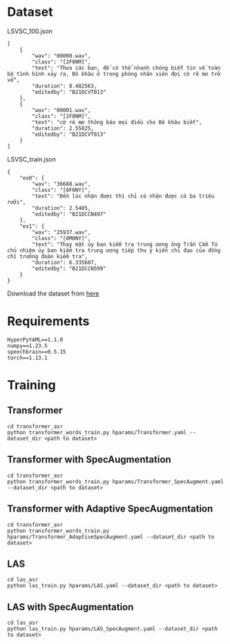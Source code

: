 # Dataset

LSVSC_100.json
```
[
    {
        "wav": "00000.wav",
        "class": "[2F0NM]",
        "text": "Thưa các bạn, để có thể nhanh chóng biết tin về toàn bộ tình hình xảy ra, Bô khâu ở trong phòng nhân viên đợi cờ rê mơ trở về",
        "duration": 8.482563,
        "editedby": "B21DCVT013"
    },
    {
        "wav": "00001.wav",
        "class": "[2F0NM]",
        "text": "cờ rê mơ thông báo mọi điều cho Bô khâu biết",
        "duration": 2.55825,
        "editedby": "B21DCVT013"
    }
]
```
LSVSC_train.json
```
{
    "ex0": {
        "wav": "36688.wav",
        "class": "[0F0NY]",
        "text": "Đến lúc nhận được thì chỉ có nhận được có ba triệu rưỡi",
        "duration": 2.5405,
        "editedby": "B21DCCN497"
    },
    "ex1": {
        "wav": "25937.wav",
        "class": "[0M0NY]",
        "text": "Thay mặt ủy ban kiểm tra trung ương ông Trần Cẩm Tú chủ nhiệm ủy ban kiểm tra trung ương tiếp thu ý kiến chỉ đạo của đồng chí trưởng đoàn kiểm tra",
        "duration": 6.335687,
        "editedby": "B21DCCN599"
    }
}
```
Download the dataset from [here](https://drive.google.com/drive/folders/1tiPKaIOC7bt6isv5qFqf61O_2jFK8ZOI)

# Requirements
```
HyperPyYAML==1.1.0
numpy==1.23.5
speechbrain==0.5.15
torch==1.13.1
```
# Training

## Transformer
```
cd transformer_asr
python transformer_words_train.py hparams/Transformer.yaml --dataset_dir <path to dataset>
```
## Transformer with  SpecAugmentation
```
cd transformer_asr
python transformer_words_train.py hparams/Transformer_SpecAugment.yaml --dataset_dir <path to dataset>
```
## Transformer with Adaptive SpecAugmentation
```
cd transformer_asr
python transformer_words_train.py hparams/Transformer_AdaptiveSpecAugment.yaml --dataset_dir <path to dataset>
```
## LAS
```
cd las_asr
python las_train.py hparams/LAS.yaml --dataset_dir <path to dataset>
```
## LAS with SpecAugmentation
```
cd las_asr
python las_train.py hparams/LAS_SpecAugment.yaml --dataset_dir <path to dataset>
```

